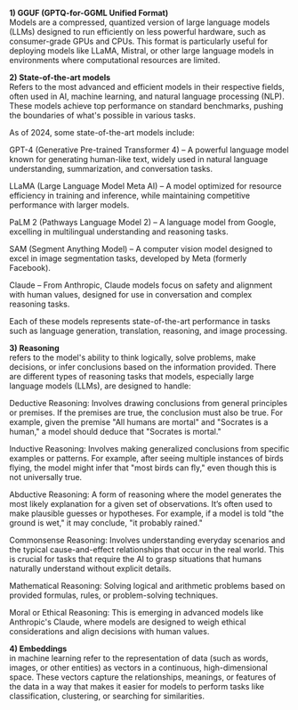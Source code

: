 **1) GGUF (GPTQ-for-GGML Unified Format)**\
Models are a compressed, quantized version of large language models (LLMs) designed to run efficiently on less 
powerful hardware, such as consumer-grade GPUs and CPUs. This format is particularly useful for deploying models like LLaMA, Mistral, or other large language models in environments where computational resources are limited.


**2) State-of-the-art models**\
Refers to the most advanced and efficient models in their respective fields, often used in AI, machine learning, and 
natural language processing (NLP). These models achieve top performance on standard benchmarks, pushing the boundaries of what's possible in various tasks.

As of 2024, some state-of-the-art models include:

GPT-4 (Generative Pre-trained Transformer 4) – A powerful language model known for generating human-like text, widely used in natural language understanding, summarization, and conversation tasks.

LLaMA (Large Language Model Meta AI) – A model optimized for resource efficiency in training and inference, while maintaining competitive performance with larger models.

PaLM 2 (Pathways Language Model 2) – A language model from Google, excelling in multilingual understanding and reasoning tasks.

SAM (Segment Anything Model) – A computer vision model designed to excel in image segmentation tasks, developed by Meta (formerly Facebook).

Claude – From Anthropic, Claude models focus on safety and alignment with human values, designed for use in conversation and complex reasoning tasks.

Each of these models represents state-of-the-art performance in tasks such as language generation, translation, reasoning, and image processing.

**3) Reasoning**\
refers to the model's ability to think logically, solve problems, make decisions, or infer conclusions based on the information provided. There are different types of reasoning tasks that models, especially large language models (LLMs), are designed to handle:

Deductive Reasoning: Involves drawing conclusions from general principles or premises. If the premises are true, the conclusion must also be true. For example, given the premise "All humans are mortal" and "Socrates is a human," a model should deduce that "Socrates is mortal."

Inductive Reasoning: Involves making generalized conclusions from specific examples or patterns. For example, after seeing multiple instances of birds flying, the model might infer that "most birds can fly," even though this is not universally true.

Abductive Reasoning: A form of reasoning where the model generates the most likely explanation for a given set of observations. It’s often used to make plausible guesses or hypotheses. For example, if a model is told "the ground is wet," it may conclude, "it probably rained."

Commonsense Reasoning: Involves understanding everyday scenarios and the typical cause-and-effect relationships that occur in the real world. This is crucial for tasks that require the AI to grasp situations that humans naturally understand without explicit details.

Mathematical Reasoning: Solving logical and arithmetic problems based on provided formulas, rules, or problem-solving techniques.

Moral or Ethical Reasoning: This is emerging in advanced models like Anthropic's Claude, where models are designed to weigh ethical considerations and align decisions with human values.


**4) Embeddings**\
in machine learning refer to the representation of data (such as words, images, or other entities) as vectors in a continuous, high-dimensional space. These vectors capture the relationships, meanings, or features of the data in a way that makes it easier for models to perform tasks like classification, clustering, or searching for similarities.

